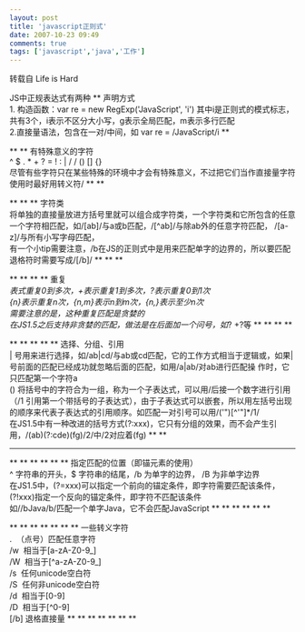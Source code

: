 ```yaml
---
layout: post
title: 'javascript正则式'
date: 2007-10-23 09:49
comments: true
tags: ['javascript','java','工作']
---
```


转载自 Life is Hard

JS中正规表达式有两种 ** 声明方式  
1\. 构造函数：var re = new RegExp('JavaScript', 'i')
其中i是正则式的模式标志，共有3个，i表示不区分大小写，g表示全局匹配，m表示多行匹配  
2.直接量语法，包含在一对/中间，如 var re = /JavaScript/i **

** ** 有特殊意义的字符   
^ $ . * + ? = ! : | / / () [] {}  
尽管有些字符只在某些特殊的环境中才会有特殊意义，不过把它们当作直接量字符使用时最好用转义符/ ** **

** ** ** 字符类   
将单独的直接量放进方括号里就可以组合成字符类，一个字符类和它所包含的任意一个字符相匹配，如/[ab]/与a或b匹配，/[^ab]/与除ab外的任意字符匹配，
/[a-z]/与所有小写字母匹配，  
有一个小tip需要注意，/b在JS的正则式中是用来匹配单字的边界的，所以要匹配退格符时需要写成/[/b]/ ** ** **

** ** ** ** 重复   
*表式重复0到多次，+表示重复1到多次，?表示重复0到1次   
{n}表示重复n次，{n,m}表示n到m次，{n,}表示至少n次  
需要注意的是，这种重复匹配是贪婪的  
在JS1.5之后支持非贪婪的匹配，做法是在后面加一个问号，如*? +?等 ** ** ** **

** ** ** ** ** 选择、分组、引用   
| 号用来进行选择，如/ab|cd/与ab或cd匹配，它的工作方式相当于逻辑或，如果|号前面的匹配已经成功就忽略后面的匹配，如用/a|ab/对ab进行匹配操
作时，它只匹配第一个字符a  
() 将括号中的字符合为一组，称为一个子表达式，可以用/后接一个数字进行引用（/1
引用第一个带括号的子表达式），由于子表达式可以嵌套，所以用左括号出现的顺序来代表子表达式的引用顺序。如匹配一对引号可以用/('")[^'"]*/1/  
在JS1.5中有一种改进的括号方式(?:xxx)，它只有分组的效果，而不会产生引用，/(ab)(?:cde)(fg)/2/中/2对应着(fg) ** **
** ** **

** ** ** ** ** ** 指定匹配的位置（即锚元素的使用）   
^ 字符串的开头，$ 字符串的结尾，/b 为单字的边界， /B 为非单字边界  
在JS1.5中，(?=xxx)可以指定一个前向的锚定条件，即字符需要匹配该条件，(?!xxx)指定一个反向的锚定条件，即字符不匹配该条件  
如//bJava/b/匹配一个单字Java，它不会匹配JavaScript ** ** ** ** ** **

** ** ** ** ** ** ** 一些转义字符   
.  （点号）匹配任意字符  
/w  相当于[a-zA-Z0-9_]  
/W  相当于[^a-zA-Z0-9_]  
/s  任何unicode空白符  
/S  任何非unicode空白符  
/d  相当于[0-9]  
/D  相当于[^0-9]  
[/b] 退格直接量 ** ** ** ** ** ** **

